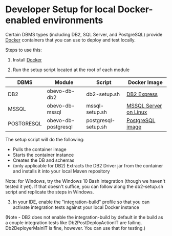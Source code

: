 <!--

    Copyright 2017 Goldman Sachs.
    Licensed under the Apache License, Version 2.0 (the "License");
    you may not use this file except in compliance with the License.
    You may obtain a copy of the License at

    http://www.apache.org/licenses/LICENSE-2.0

    Unless required by applicable law or agreed to in writing,
    software distributed under the License is distributed on an
    "AS IS" BASIS, WITHOUT WARRANTIES OR CONDITIONS OF ANY
    KIND, either express or implied.  See the License for the
    specific language governing permissions and limitations
    under the License.

-->


# Developer Setup for local Docker-enabled environments

Certain DBMS types (including DB2, SQL Server, and PostgreSQL) provide [Docker](https://www.docker.com) containers that you can use to deploy
and test locally.


Steps to use this:

1) Install [Docker](https://www.docker.com/community-edition)


2) Run the setup script located at the root of each module

|DBMS|Module|Script|Docker Image|
|----|------|------|----------------|
|DB2|obevo-db-db2|db2-setup.sh|[DB2 Express](https://hub.docker.com/r/ibmcom/db2express-c/)|
|MSSQL|obevo-db-mssql|mssql-setup.sh|[MSSQL Server on Linux](https://hub.docker.com/r/microsoft/mssql-server-linux/)|
|POSTGRESQL|obevo-db-postgresql|postgresql-setup.sh|[PostgreSQL image](https://hub.docker.com/_/postgres/)|

The setup script will do the following:

* Pulls the container image
* Starts the container instance
* Creates the DB and schemas
* (only applicable for DB2) Extracts the DB2 Driver jar from the container and installs it into your local Maven repository

Note: for Windows, try the Windows 10 Bash integration (though we haven't tested it yet). If that doesn't suffice, you
can follow along the db2-setup.sh script and replicate the steps in Windows.


3) In your IDE, enable the "integration-build" profile so that you can activate integration tests against your local Docker instance

(Note - DB2 does not enable the integration-build by default in the build as a couple integration tests like Db2PostDeployActionIT
are failing. Db2DeployerMainIT is fine, however. You can use that for testing.)
